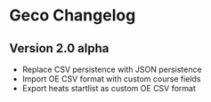 # Geco Changelog

## Version 2.0 alpha

- Replace CSV persistence with JSON persistence
- Import OE CSV format with custom course fields
- Export heats startlist as custom OE CSV format
